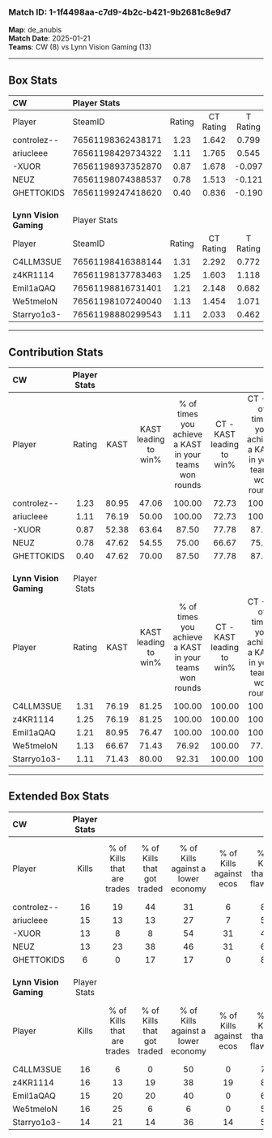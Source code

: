### Match ID: 1-1f4498aa-c7d9-4b2c-b421-9b2681c8e9d7  
**Map**: de_anubis  
**Match Date**: 2025-01-21  
**Teams**: CW (8) vs Lynn Vision Gaming (13)  

---  

## Box Stats  

| **CW**                 | Player Stats      |        |           |          |       |      |       |         |        |      |     |
| :- | :- | :-: | :-: | :-: | :-: | :-: | :-: | :-: | :-: | :-: | :-: |
| Player                 | SteamID           | Rating | CT Rating | T Rating | KAST  | ADR  | Kills | Assists | Deaths | K/D  | HS% |
| controlez--            | 76561198362438171 |  1.23  |   1.642   |  0.799   | 80.95 | 82.7 |  16   |    2    |   14   | 1.14 | 31  |
| ariucleee              | 76561198429734322 |  1.11  |   1.765   |  0.545   | 76.19 | 77.0 |  15   |    3    |   15   | 1.00 | 66  |
| -XUOR                  | 76561198937352870 |  0.87  |   1.678   |  -0.097  | 52.38 | 64.1 |  13   |    8    |   14   | 0.93 | 30  |
| NEUZ                   | 76561198074388537 |  0.78  |   1.513   |  -0.121  | 47.62 | 75.1 |  13   |    5    |   17   | 0.76 | 53  |
| GHETTOKIDS             | 76561199247418620 |  0.40  |   0.836   |  -0.190  | 47.62 | 46.3 |   6   |    5    |   17   | 0.35 | 66  |
|                        |                   |        |           |          |       |      |       |         |        |      |     |
|                        |                   |        |           |          |       |      |       |         |        |      |     |
|                        |                   |        |           |          |       |      |       |         |        |      |     |
| **Lynn Vision Gaming** | Player Stats      |        |           |          |       |      |       |         |        |      |     |
| Player                 | SteamID           | Rating | CT Rating | T Rating | KAST  | ADR  | Kills | Assists | Deaths | K/D  | HS% |
| C4LLM3SUE              | 76561198416388144 |  1.31  |   2.292   |  0.772   | 76.19 | 90.4 |  16   |    6    |   11   | 1.45 | 43  |
| z4KR1114               | 76561198137783463 |  1.25  |   1.603   |  1.118   | 76.19 | 89.9 |  16   |    3    |   13   | 1.23 | 37  |
| Emil1aQAQ              | 76561198816731401 |  1.21  |   2.148   |  0.682   | 80.95 | 83.0 |  15   |    6    |   14   | 1.07 | 73  |
| We5tmeloN              | 76561198107240040 |  1.13  |   1.454   |  1.071   | 66.67 | 65.0 |  16   |    5    |   12   | 1.33 | 37  |
| Starryo1o3-            | 76561198880299543 |  1.11  |   2.033   |  0.462   | 71.43 | 81.1 |  14   |    4    |   13   | 1.08 | 50  |
---  

## Contribution Stats  

| **CW**                 | Player Stats |       |                      |                                                        |                           |                                                             |                          |                                                            |
| :- | :-: | :-: | :-: | :-: | :-: | :-: | :-: | :-: |
| Player                 |    Rating    | KAST  | KAST leading to win% | % of times you achieve a KAST in your teams won rounds | CT - KAST leading to win% | CT - % of times you achieve a KAST in your teams won rounds | T - KAST leading to win% | T - % of times you achieve a KAST in your teams won rounds |
| controlez--            |     1.23     | 80.95 |        47.06         |                         100.00                         |           72.73           |                           100.00                            |           0.00           |                            0.00                            |
| ariucleee              |     1.11     | 76.19 |        50.00         |                         100.00                         |           72.73           |                           100.00                            |           0.00           |                            0.00                            |
| -XUOR                  |     0.87     | 52.38 |        63.64         |                         87.50                          |           77.78           |                            87.50                            |           0.00           |                            0.00                            |
| NEUZ                   |     0.78     | 47.62 |        54.55         |                         75.00                          |           66.67           |                            75.00                            |           0.00           |                            0.00                            |
| GHETTOKIDS             |     0.40     | 47.62 |        70.00         |                         87.50                          |           77.78           |                            87.50                            |           0.00           |                            0.00                            |
|                        |              |       |                      |                                                        |                           |                                                             |                          |                                                            |
|                        |              |       |                      |                                                        |                           |                                                             |                          |                                                            |
|                        |              |       |                      |                                                        |                           |                                                             |                          |                                                            |
| **Lynn Vision Gaming** | Player Stats |       |                      |                                                        |                           |                                                             |                          |                                                            |
| Player                 |    Rating    | KAST  | KAST leading to win% | % of times you achieve a KAST in your teams won rounds | CT - KAST leading to win% | CT - % of times you achieve a KAST in your teams won rounds | T - KAST leading to win% | T - % of times you achieve a KAST in your teams won rounds |
| C4LLM3SUE              |     1.31     | 76.19 |        81.25         |                         100.00                         |          100.00           |                           100.00                            |          57.14           |                           100.00                           |
| z4KR1114               |     1.25     | 76.19 |        81.25         |                         100.00                         |          100.00           |                           100.00                            |          57.14           |                           100.00                           |
| Emil1aQAQ              |     1.21     | 80.95 |        76.47         |                         100.00                         |          100.00           |                           100.00                            |          50.00           |                           100.00                           |
| We5tmeloN              |     1.13     | 66.67 |        71.43         |                         76.92                          |          100.00           |                            77.78                            |          42.86           |                           75.00                            |
| Starryo1o3-            |     1.11     | 71.43 |        80.00         |                         92.31                          |          100.00           |                           100.00                            |          50.00           |                           75.00                            |
---  

## Extended Box Stats  

| **CW**                 | Player Stats |                            |                            |                                    |                         |                              |                                 |        |                             |                                     |                          |                               |                            |
| :- | :-: | :-: | :-: | :-: | :-: | :-: | :-: | :-: | :-: | :-: | :-: | :-: | :-: |
| Player                 |    Kills     | % of Kills that are trades | % of Kills that got traded | % of Kills against a lower economy | % of Kills against ecos | % of Kills that are flawless | % of Kills that are close duels | Deaths | % of Deaths that get traded | % of Deaths against a lower economy | % of Deaths against ecos | % of Deaths that are flawless | % of Deaths that are close |
| controlez--            |      16      |             19             |             44             |                 31                 |            6            |              81              |               19                |   14   |             14              |                 14                  |            7             |              50               |             0              |
| ariucleee              |      15      |             13             |             13             |                 27                 |            7            |              53              |                7                |   15   |             33              |                 13                  |            7             |              87               |             0              |
| -XUOR                  |      13      |             8              |             8              |                 54                 |           31            |              46              |                0                |   14   |             14              |                  0                  |            0             |              50               |             0              |
| NEUZ                   |      13      |             23             |             38             |                 46                 |           31            |              69              |                0                |   17   |              0              |                 18                  |            6             |              65               |             6              |
| GHETTOKIDS             |      6       |             0              |             17             |                 17                 |            0            |              83              |                0                |   17   |              0              |                 18                  |            6             |              76               |             6              |
|                        |              |                            |                            |                                    |                         |                              |                                 |        |                             |                                     |                          |                               |                            |
|                        |              |                            |                            |                                    |                         |                              |                                 |        |                             |                                     |                          |                               |                            |
|                        |              |                            |                            |                                    |                         |                              |                                 |        |                             |                                     |                          |                               |                            |
| **Lynn Vision Gaming** | Player Stats |                            |                            |                                    |                         |                              |                                 |        |                             |                                     |                          |                               |                            |
| Player                 |    Kills     | % of Kills that are trades | % of Kills that got traded | % of Kills against a lower economy | % of Kills against ecos | % of Kills that are flawless | % of Kills that are close duels | Deaths | % of Deaths that get traded | % of Deaths against a lower economy | % of Deaths against ecos | % of Deaths that are flawless | % of Deaths that are close |
| C4LLM3SUE              |      16      |             6              |             0              |                 50                 |            0            |              75              |                0                |   11   |             36              |                 18                  |            0             |              45               |             9              |
| z4KR1114               |      16      |             13             |             19             |                 38                 |           19            |              81              |                0                |   13   |             23              |                 15                  |            0             |              69               |             8              |
| Emil1aQAQ              |      15      |             20             |             20             |                 40                 |            0            |              60              |                0                |   14   |             29              |                 14                  |            0             |              71               |             14             |
| We5tmeloN              |      16      |             25             |             6              |                 6                  |            0            |              56              |               13                |   12   |             33              |                 33                  |            8             |              92               |             0              |
| Starryo1o3-            |      14      |             21             |             14             |                 36                 |           14            |              57              |                0                |   13   |              8              |                 15                  |            0             |              46               |             0              |
